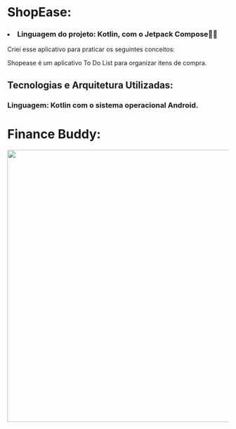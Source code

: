 # ShopEase:
<p> 
  
### <li> Linguagem do projeto: Kotlin, com o Jetpack Compose🚀🚀 </li>

Criei esse aplicativo para praticar os seguintes conceitos:

Shopease é um aplicativo To Do List para organizar itens de compra.

## Tecnologias e Arquitetura Utilizadas:

### Linguagem: Kotlin com o sistema operacional Android.



# Finance Buddy:


<img
  src="https://github.com/user-attachments/assets/75d1c0b6-a65e-4679-be5d-3400d66745f6"
  width="620">
</img>
